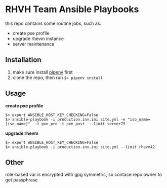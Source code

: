 # RHVH Team Ansible Playbooks

this repo contains some routine jobs, such as:

*   create pxe profile
*   upgrade rhevm instance
*   server maintenance

## Installation

1.  make sure install [pipenv](https://github.com/pypa/pipenv) first
2.  clone the repo, then run `$> pipenv install`

## Usage

**create pxe profile**

```shell
$> export ANSIBLE_HOST_KEY_CHECKING=False
$> ansible-playbook -i production.inv.ini site.yml -e "iso_name=[iso_name]"  -t pxe_pre -t pxe_post  --limit server75
```

**upgrade rhevm**

```shell
$> export ANSIBLE_HOST_KEY_CHECKING=False
$> ansible-playbook -i production.inv.ini site.yml --limit rhevm42
```

## Other

role-based var is encrypted with gpg symmetric, so contace repo owner to get passphrase
